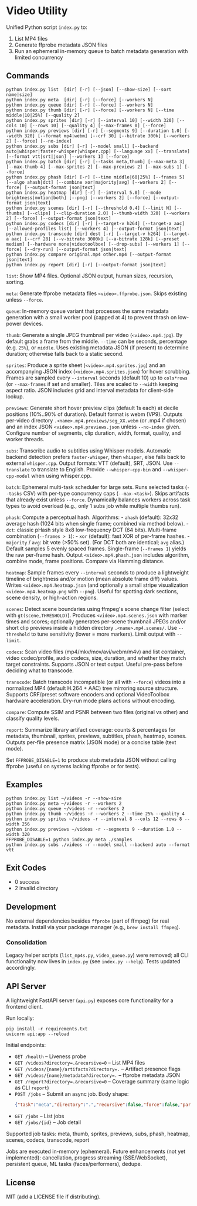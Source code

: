 # Video Utility

Unified Python script `index.py` to:
1. List MP4 files
2. Generate ffprobe metadata JSON files
3. Run an ephemeral in-memory queue to batch metadata generation with limited concurrency

## Commands
```
python index.py list  [dir] [-r] [--json] [--show-size] [--sort name|size]
python index.py meta  [dir] [-r] [--force] [--workers N]
python index.py queue [dir] [-r] [--force] [--workers N]
python index.py thumb [dir] [-r] [--force] [--workers N] [--time middle|10|25%] [--quality 2]
python index.py sprites [dir] [-r] [--interval 10] [--width 320] [--cols 10] [--rows 10] [--quality 4] [--max-frames 0] [--force]
python index.py previews [dir] [-r] [--segments 9] [--duration 1.0] [--width 320] [--format mp4|webm] [--crf 30] [--bitrate 300k] [--workers 2] [--force] [--no-index]
python index.py subs [dir] [-r] [--model small] [--backend auto|whisper|faster-whisper|whisper.cpp] [--language xx] [--translate] [--format vtt|srt|json] [--workers 1] [--force]
python index.py batch [dir] [-r] [--tasks meta,thumb] [--max-meta 3] [--max-thumb 4] [--max-sprites 2] [--max-previews 2] [--max-subs 1] [--force]
python index.py phash [dir] [-r] [--time middle|60|25%] [--frames 5] [--algo ahash|dct] [--combine xor|majority|avg] [--workers 2] [--force] [--output-format json|text]
python index.py heatmap [dir] [-r] [--interval 5.0] [--mode brightness|motion|both] [--png] [--workers 2] [--force] [--output-format json|text]
python index.py scenes [dir] [-r] [--threshold 0.4] [--limit N] [--thumbs] [--clips] [--clip-duration 2.0] [--thumb-width 320] [--workers 2] [--force] [--output-format json|text]
python index.py codecs [dir] [-r] [--target-v h264] [--target-a aac] [--allowed-profiles list] [--workers 4] [--output-format json|text]
python index.py transcode [dir] dest [-r] [--target-v h264] [--target-a aac] [--crf 28] [--v-bitrate 3000k] [--a-bitrate 128k] [--preset medium] [--hardware none|videotoolbox] [--drop-subs] [--workers 1] [--force] [--dry-run] [--output-format json|text]
python index.py compare original.mp4 other.mp4 [--output-format json|text]
python index.py report [dir] [-r] [--output-format json|text]
```

`list`:
	Show MP4 files. Optional JSON output, human sizes, recursion, sorting.

`meta`:
	Generate ffprobe metadata files `<video>.ffprobe.json`. Skips existing unless `--force`.

`queue`:
	In-memory queue variant that processes the same metadata generation with a small worker pool (capped at 4) to prevent thrash on low-power devices.

`thumb`:
	Generate a single JPEG thumbnail per video (`<video>.mp4.jpg`). By default grabs a frame from the middle. `--time` can be seconds, percentage (e.g. `25%`), or `middle`. Uses existing metadata JSON (if present) to determine duration; otherwise falls back to a static second.

`sprites`:
	Produce a sprite sheet (`<video>.mp4.sprites.jpg`) and an accompanying JSON index (`<video>.mp4.sprites.json`) for hover scrubbing. Frames are sampled every `--interval` seconds (default 10) up to `cols*rows` (or `--max-frames` if set and smaller). Tiles are scaled to `--width` keeping aspect ratio. JSON includes grid and interval metadata for client-side lookup.

`previews`:
	Generate short hover preview clips (default 1s each) at decile positions (10%..90% of duration). Default format is webm (VP9). Outputs per-video directory `.<name>.mp4.previews/seg_XX.webm` (or .mp4 if chosen) and an index JSON `<video>.mp4.previews.json` unless `--no-index` given. Configure number of segments, clip duration, width, format, quality, and worker threads.

`subs`:
	Transcribe audio to subtitles using Whisper models. Automatic backend detection prefers `faster-whisper`, then `whisper`, else falls back to external `whisper.cpp`. Output formats: VTT (default), SRT, JSON. Use `--translate` to translate to English. Provide `--whisper-cpp-bin` and `--whisper-cpp-model` when using whisper.cpp.

`batch`:
	Ephemeral multi-task scheduler for large sets. Runs selected tasks (`--tasks` CSV) with per-type concurrency caps (`--max-<task>`). Skips artifacts that already exist unless `--force`. Dynamically balances workers across task types to avoid overload (e.g., only 1 subs job while multiple thumbs run).

`phash`:
	Compute a perceptual hash. Algorithms:
	- `ahash` (default): 32x32 average hash (1024 bits when single frame; combined via method below).
	- `dct`: classic pHash style 8x8 low-frequency DCT (64 bits).
	Multi-frame combination (`--frames > 1`):
	- `xor` (default): fast XOR of per-frame hashes.
	- `majority` / `avg`: bit vote (>50% set). (For DCT both are identical; `avg` alias.)
	Default samples 5 evenly spaced frames. Single-frame (`--frames 1`) yields the raw per-frame hash. Output `<video>.mp4.phash.json` includes algorithm, combine mode, frame positions. Compare via Hamming distance.

`heatmap`:
	Sample frames every `--interval` seconds to produce a lightweight timeline of brightness and/or motion (mean absolute frame diff) values. Writes `<video>.mp4.heatmap.json` (and optionally a small stripe visualization `<video>.mp4.heatmap.png` with `--png`). Useful for spotting dark sections, scene density, or high-action regions.

`scenes`:
	Detect scene boundaries using ffmpeg's scene change filter (select with `gt(scene,THRESHOLD)`). Produces `<video>.mp4.scenes.json` with marker times and scores; optionally generates per-scene thumbnail JPEGs and/or short clip previews inside a hidden directory `.<name>.mp4.scenes/`. Use `--threshold` to tune sensitivity (lower = more markers). Limit output with `--limit`.

`codecs`:
	Scan video files (mp4/mkv/mov/avi/webm/m4v) and list container, video codec/profile, audio codecs, size, duration, and whether they match target constraints. Supports JSON or text output. Useful pre-pass before deciding what to transcode.

`transcode`:
	Batch transcode incompatible (or all with `--force`) videos into a normalized MP4 (default H.264 + AAC) tree mirroring source structure. Supports CRF/preset software encoders and optional VideoToolbox hardware acceleration. Dry-run mode plans actions without encoding.

`compare`:
	Compute SSIM and PSNR between two files (original vs other) and classify quality levels.

`report`:
	Summarize library artifact coverage: counts & percentages for metadata, thumbnail, sprites, previews, subtitles, phash, heatmap, scenes. Outputs per-file presence matrix (JSON mode) or a concise table (text mode).

Set `FFPROBE_DISABLE=1` to produce stub metadata JSON without calling ffprobe (useful on systems lacking ffprobe or for tests).

## Examples
```
python index.py list ~/videos -r --show-size
python index.py meta ~/videos -r --workers 2
python index.py queue ~/videos -r --workers 2
python index.py thumb ~/videos -r --workers 2 --time 25% --quality 4
python index.py sprites ~/videos -r --interval 8 --cols 12 --rows 8 --width 256
python index.py previews ~/videos -r --segments 9 --duration 1.0 --width 320
FFPROBE_DISABLE=1 python index.py meta ./samples
python index.py subs ./videos -r --model small --backend auto --format vtt
```

## Exit Codes
- 0 success
- 2 invalid directory

## Development
No external dependencies besides `ffprobe` (part of ffmpeg) for real metadata. Install via your package manager (e.g., `brew install ffmpeg`).

### Consolidation

Legacy helper scripts (`list_mp4s.py`, `video_queue.py`) were removed; all CLI functionality now lives in `index.py` (see `index.py --help`). Tests updated accordingly.

## API Server

A lightweight FastAPI server (`api.py`) exposes core functionality for a frontend client.

Run locally:
```
pip install -r requirements.txt
uvicorn api:app --reload
```

Initial endpoints:
- `GET /health` – Liveness probe
- `GET /videos?directory=.&recursive=0` – List MP4 files
- `GET /videos/{name}/artifacts?directory=.` – Artifact presence flags
- `GET /videos/{name}/metadata?directory=.` – ffprobe metadata JSON
- `GET /report?directory=.&recursive=0` – Coverage summary (same logic as CLI `report`)
- `POST /jobs` – Submit an async job. Body shape:
  ```json
  {"task":"meta","directory":".","recursive":false,"force":false,"params":{}}
  ```
- `GET /jobs` – List jobs
- `GET /jobs/{id}` – Job detail

Supported job tasks: meta, thumb, sprites, previews, subs, phash, heatmap, scenes, codecs, transcode, report

Jobs are executed in-memory (ephemeral). Future enhancements (not yet implemented): cancellation, progress streaming (SSE/WebSocket), persistent queue, ML tasks (faces/performers), dedupe.

## License
MIT (add a LICENSE file if distributing).

